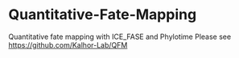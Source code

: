# Quantitative-Fate-Mapping
Quantitative fate mapping with ICE_FASE and Phylotime
Please see https://github.com/Kalhor-Lab/QFM
